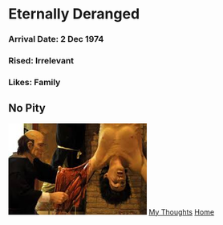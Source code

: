 # Eternally Deranged
### Arrival Date: 2 Dec 1974
### Rised: Irrelevant
### Likes: Family
## No Pity
![Death](touture.jpg)
[My Thoughts](https:www//youtube.com/watch?v=RtHt_Id-N2w)
[Home](https://GonzoBFMC.github.io)
